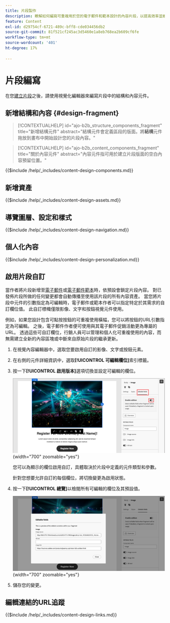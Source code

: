```yaml
---
title: 片段製作
description: 瞭解如何編寫可重複用於您的電子郵件和範本設計的內容片段，以提高效率並維護設計和品牌標準。
feature: Content
exl-id: d29754cf-6721-489c-bff8-cde034456db2
source-git-commit: 81f521cf245ac3d5460e1a8eb768ea2b609cf6fe
workflow-type: tm+mt
source-wordcount: '401'
ht-degree: 17%

---
```


# 片段編寫

在您[建立片段](./fragments.md#create-fragments)之後，請使用視覺化編輯器來編寫片段中的結構和內容元件。

## 新增結構和內容 {#design-fragment}

>[!CONTEXTUALHELP]
>id="ajo-b2b_structure_components_fragment"
>title="新增結構元件"
>abstract="結構元件會定義區段的版面。將&#x200B;**結構**&#x200B;元件拖放到畫布中開始設計您的片段內容。"

>[!CONTEXTUALHELP]
>id="ajo-b2b_content_components_fragment"
>title="關於內容元件"
>abstract="內容元件指可用於建立片段版面的空白內容預留位置。"

{{$include /help/_includes/content-design-components.md}}

## 新增資產

{{$include /help/_includes/content-design-assets.md}}

## 導覽圖層、設定和樣式

{{$include /help/_includes/content-design-navigation.md}}

## 個人化內容

{{$include /help/_includes/content-design-personalization.md}}

## 啟用片段自訂

當作者將片段新增至[電子郵件](./email-authoring.md#content-authoring---use-visual-fragments)或[電子郵件範本](./email-template-authoring.md#content-authoring---use-visual-fragments)時，依預設會鎖定片段內容。 對已發佈片段所做的任何變更都會自動傳播至使用該片段的所有內容資產。 當您將片段中元件的引數指定為可編輯時，電子郵件或範本作者可以指定特定於其需求的自訂欄位值。 此自訂標幟僅限影像、文字和按鈕視覺元件使用。

例如，如果您設計包含可點按按鈕的可重複使用橫幅，您可以將按鈕的URL引數指定為可編輯。 之後，電子郵件作者便可使用與其電子郵件促銷活動更為專屬的URL。 透過這些可自訂欄位，行銷人員可以管理和個人化可重複使用的內容，而無需建立全新的內容區塊或中斷來自原始片段的繼承更新。

1. 在視覺內容編輯器中，選取您要啟用自訂的影像、文字或按鈕元素。

1. 在右側的元件詳細資訊中，選取&#x200B;**[!UICONTROL 可編輯欄位]**&#x200B;索引標籤。

1. 按一下&#x200B;**[!UICONTROL 啟用版本]**&#x200B;選項切換並設定可編輯的欄位。

   ![為片段影像元件啟用可編輯的欄位](./assets/fragment-editable-fields-image.png){width=&quot;700&quot; zoomable=&quot;yes&quot;}

   您可以為顯示的欄位啟用自訂，具體取決於片段中定義的元件類型和參數。

   針對您想要允許自訂的每個欄位，將切換變更為啟用狀態。

1. 按一下&#x200B;**[!UICONTROL 總覽]**&#x200B;以檢閱所有可編輯的欄位及其預設值。

   ![檢閱可編輯的欄位及其預設值](./assets/fragment-editable-fields-image-overview.png){width=&quot;700&quot; zoomable=&quot;yes&quot;}

1. 儲存您的變更。

## 編輯連結的URL追蹤

{{$include /help/_includes/content-design-links.md}}
